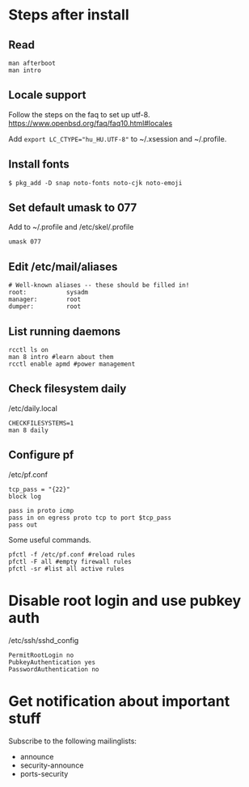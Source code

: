 # Steps after install

## Read

```
man afterboot
man intro
```

## Locale support

Follow the steps on the faq to set up utf-8.  https://www.openbsd.org/faq/faq10.html#locales

Add ```export LC_CTYPE="hu_HU.UTF-8"``` to ~/.xsession and ~/.profile.

## Install fonts

```
$ pkg_add -D snap noto-fonts noto-cjk noto-emoji
```

## Set default umask to 077

Add to ~/.profile and /etc/skel/.profile

```
umask 077
```

## Edit /etc/mail/aliases

```
# Well-known aliases -- these should be filled in!
root:           sysadm
manager:        root
dumper:         root
```

## List running daemons

```
rcctl ls on
man 8 intro #learn about them
rcctl enable apmd #power management
```

## Check filesystem daily

/etc/daily.local

```
CHECKFILESYSTEMS=1
man 8 daily
```

## Configure pf

/etc/pf.conf
```
tcp_pass = "{22}"
block log

pass in proto icmp
pass in on egress proto tcp to port $tcp_pass
pass out
```

Some useful commands.
```
pfctl -f /etc/pf.conf #reload rules
pfctl -F all #empty firewall rules
pfctl -sr #list all active rules
```

# Disable root login and use pubkey auth

/etc/ssh/sshd_config
```
PermitRootLogin no
PubkeyAuthentication yes
PasswordAuthentication no
```

# Get notification about important stuff

Subscribe to the following mailinglists:
 * announce
 * security-announce
 * ports-security
